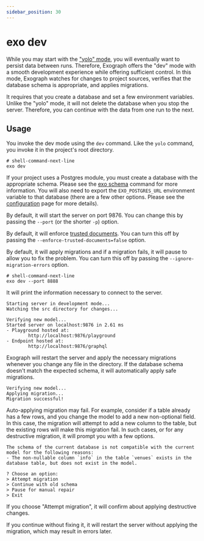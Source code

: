 ```yaml
---
sidebar_position: 30
---
```


# exo dev

While you may start with the ["yolo" mode](yolo.md), you will eventually want to persist data between runs. Therefore, Exograph offers the "dev" mode with a smooth development experience while offering sufficient control. In this mode, Exograph watches for changes to project sources, verifies that the database schema is appropriate, and applies migrations.

It requires that you create a database and set a few environment variables. Unlike the "yolo" mode, it will not delete the database when you stop the server. Therefore, you can continue with the data from one run to the next.

## Usage

You invoke the dev mode using the `dev` command. Like the `yolo` command, you invoke it in the project's root directory.

```shell-session
# shell-command-next-line
exo dev
```

If your project uses a Postgres module, you must create a database with the appropriate schema. Please see the [exo schema](schema.md#creating-a-new-schema) command for more information. You will also need to export the `EXO_POSTGRES_URL` environment variable to that database (there are a few other options. Please see the [configuration](/postgres/configuration.md) page for more details).

By default, it will start the server on port 9876. You can change this by passing the `--port` (or the shorter `-p`) option.

By default, it will enforce [trusted documents](../../production/trusted-documents.md). You can turn this off by passing the `--enforce-trusted-documents=false` option.

By default, it will apply migrations and if a migration fails, it will pause to allow you to fix the problem. You can turn this off by passing the `--ignore-migration-errors` option.

```shell-session
# shell-command-next-line
exo dev --port 8888
```

It will print the information necessary to connect to the server.

```shell-session
Starting server in development mode...
Watching the src directory for changes...

Verifying new model...
Started server on localhost:9876 in 2.61 ms
- Playground hosted at:
        http://localhost:9876/playground
- Endpoint hosted at:
        http://localhost:9876/graphql
```

Exograph will restart the server and apply the necessary migrations whenever you change any file in the directory. If the database schema doesn't match the expected schema, it will automatically apply safe migrations.

```shell-session
Verifying new model...
Applying migration...
Migration successful!
```

Auto-applying migration may fail. For example, consider if a table already has a few rows, and you change the model to add a new non-optional field. In this case, the migration will attempt to add a new column to the table, but the existing rows will make this migration fail. In such cases, or for any destructive migration, it will prompt you with a few options.

```shell-session
The schema of the current database is not compatible with the current model for the following reasons:
- The non-nullable column `info` in the table `venues` exists in the database table, but does not exist in the model.

? Choose an option:
> Attempt migration
> Continue with old schema
> Pause for manual repair
> Exit
```

If you choose "Attempt migration", it will confirm about applying destructive changes.

If you continue without fixing it, it will restart the server without applying the migration, which may result in errors later.
